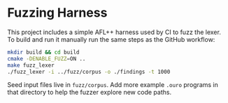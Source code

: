 # Fuzzing Harness

This project includes a simple AFL++ harness used by CI to fuzz the lexer.
To build and run it manually run the same steps as the GitHub workflow:

```bash
mkdir build && cd build
cmake -DENABLE_FUZZ=ON ..
make fuzz_lexer
./fuzz_lexer -i ../fuzz/corpus -o ./findings -t 1000
```

Seed input files live in `fuzz/corpus`. Add more example `.ouro` programs in
that directory to help the fuzzer explore new code paths.
